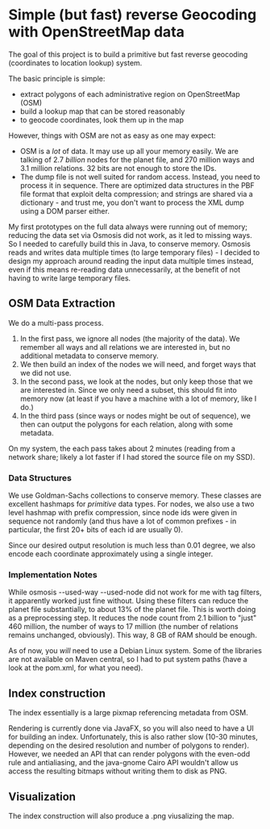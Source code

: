 # Simple (but fast) reverse Geocoding with OpenStreetMap data

The goal of this project is to build a primitive but fast reverse geocoding
(coordinates to location lookup) system.

The basic principle is simple:
- extract polygons of each administrative region on OpenStreetMap (OSM)
- build a lookup map that can be stored reasonably
- to geocode coordinates, look them up in the map

However, things with OSM are not as easy as one may expect:
- OSM is a *lot* of data. It may use up all your memory easily.
  We are talking of 2.7 *billion* nodes for the planet file,
  and 270 million ways and 3.1 million relations.
  32 bits are not enough to store the IDs.
- The dump file is not well suited for random access. Instead, you
  need to process it in sequence. There are optimized data structures in
  the PBF file format that exploit delta compression; and strings are shared
  via a dictionary - and trust me, you don't want to process the XML dump
  using a DOM parser either.

My first prototypes on the full data always were running out of memory; reducing
the data set via Osmosis did not work, as it led to missing ways. So I needed
to carefully build this in Java, to conserve memory. Osmosis reads and writes data
multiple times (to large temporary files) - I decided to design my approach around
reading the input data multiple times instead, even if this means re-reading data
unnecessarily, at the benefit of not having to write large temporary files.

## OSM Data Extraction

We do a multi-pass process.

1. In the first pass, we ignore all nodes (the majority of the data).
We remember all ways and all relations we are interested in,
but no additional metadata to conserve memory.
2. We then build an index of the nodes we will need, and forget ways that we did not use.
3. In the second pass, we look at the nodes, but only keep those that we are
interested in. Since we only need a subset, this should fit into memory now
(at least if you have a machine with a lot of memory, like I do.)
4. In the third pass (since ways or nodes might be out of sequence), we
then can output the polygons for each relation, along with some metadata.

On my system, the each pass takes about 2 minutes (reading from a network share;
likely a lot faster if I had stored the source file on my SSD).

### Data Structures

We use Goldman-Sachs collections to conserve memory. These classes are excellent
hashmaps for *primitive* data types. For nodes, we also use a two level hashmap
with prefix compression, since node ids were given in sequence not randomly (and thus
have a lot of common prefixes - in particular, the first 20+ bits of each id are usually 0).

Since our desired output resolution is much less than 0.01 degree, we also encode
each coordinate approximately using a single integer.

### Implementation Notes

While osmosis --used-way --used-node did not work for me with tag filters, it
apparently worked just fine without. Using these filters can reduce the
planet file substantially, to about 13% of the planet file. This is worth
doing as a preprocessing step. It reduces the node count from 2.1 billion to
"just" 460 million, the number of ways to 17 million (the number of relations
remains unchanged, obviously). This way, 8 GB of RAM should be enough.

As of now, you *will* need to use a Debian Linux system.
Some of the libraries are not available on Maven central, so I had to put
system paths (have a look at the pom.xml, for what you need).

## Index construction

The index essentially is a large pixmap referencing metadata from OSM.

Rendering is currently done via JavaFX, so you will also need to have a UI for
building an index. Unfortunately, this is also rather slow (10-30 minutes,
depending on the desired resolution and number of polygons to render). However,
we needed an API that can render polygons with the even-odd rule and antialiasing,
and the java-gnome Cairo API wouldn't allow us access the resulting bitmaps without
writing them to disk as PNG.

## Visualization

The index construction will also produce a .png viusalizing the map.
